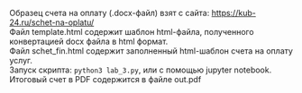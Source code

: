 Образец счета на оплату (.docx-файл) взят с сайта: https://kub-24.ru/schet-na-oplatu/  
Файл template.html содержит шаблон html-файла, полученного конвертацией docx файла в html формат.  
Файл schet_fin.html содержит заполненный html-шаблон счета на оплату услуг.  
Запуск скрипта: `python3 lab_3.py`, или с помощью jupyter notebook.  
Итоговый счет в PDF содержится в файле out.pdf
